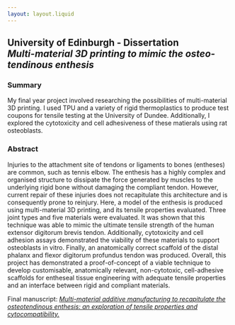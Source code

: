 ```yaml
---
layout: layout.liquid
---
```


## University of Edinburgh - Dissertation <br> *Multi-material 3D printing to mimic the osteo-tendinous enthesis*
### Summary
        
My final year project involved researching the possibilities of multi-material 3D printing. I used TPU and a variety of rigid thermoplastics to produce test coupons for tensile testing at the University of Dundee. Additionally, I explored the cytotoxicity and cell adhesiveness of these matierals using rat osteoblasts.

### Abstract

Injuries to the attachment site of tendons or ligaments to bones
(entheses) are common, such as tennis elbow. The enthesis has a highly complex and organised structure to dissipate the force generated by muscles to the underlying rigid bone without damaging the compliant tendon. However, current repair of these injuries does not recapitulate this architecture and is consequently prone to reinjury. Here, a model of the enthesis is produced using multi-material 3D printing, and its tensile properties evaluated. Three joint types and five materials were evaluated. It was shown that this technique was able to mimic the ultimate tensile strength of the human extensor digitorum brevis tendon. Additionally, cytotoxicity and cell adhesion assays demonstrated the viability of these materials to support osteoblasts in vitro. Finally, an anatomically correct scaffold of the distal phalanx and flexor digitorum profundus tendon was produced. Overall, this project has demonstrated a proof-of-concept of a viable technique to develop customisable, anatomically relevant, non-cytotoxic, cell-adhesive scaffolds for entheseal tissue engineering with adequate tensile properties and an interface between rigid and compliant materials.

Final manuscript: *[Multi-material additive manufacturing to recapitulate the osteotendinous enthesis: an exploration of tensile properties and cytocompatibility.](/_includes/_documents/WebDissertation.pdf)*
